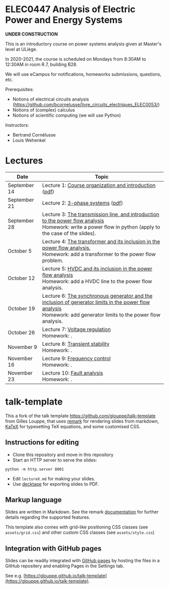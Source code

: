# ELEC0447 Analysis of Electric Power and Energy Systems

**UNDER CONSTRUCTION**

This is an introductory course on power systems analysis given at Master's level at ULiège.

In 2020-2021, the course is scheduled on Mondays from 8:30AM to 12:30AM in room R.7, building B28.

We will use eCampus for notifications, homeworks submissions, questions, etc. 

Prerequisites: 
 - Notions of electrical circuits analysis (https://github.com/bcornelusse/livre_circuits_electriques_ELEC0053/)
 - Notions of (complex) calculus
 - Notions of scientific computing (we will use Python)

Instructors: 
 - Bertrand Cornélusse
 - Louis Wehenkel

# Lectures 

| Date | Topic |
| --- | --- |
| September 14 | Lecture 1: [Course organization and introduction](https://bcornelusse.github.io/ELEC0447-analysis-power-systems/?p=lecture1.md) ([pdf](https://bcornelusse.github.io/ELEC0447-analysis-power-systems/pdf/lecture1.pdf))|
| September 21 | Lecture 2: [3-phase systems](https://bcornelusse.github.io/ELEC0447-analysis-power-systems/?p=lecture2.md) ([pdf](https://bcornelusse.github.io/ELEC0447-analysis-power-systems/pdf/lecture2.pdf))|
| September 28 | Lecture 3: [The transmission line, and introduction to the power flow analysis](https://bcornelusse.github.io/ELEC0447-analysis-power-systems/?p=lecture3.md) <br> Homework: write a power flow in python (apply to the case of the slides). |
| October 5 | Lecture 4: [The transformer and its inclusion in the power flow analysis.](https://bcornelusse.github.io/ELEC0447-analysis-power-systems/?p=lecture4.md) <br> Homework: add a transformer to the power flow problem. |
| October 12 | Lecture 5: [HVDC and its inclusion in the power flow analysis](https://bcornelusse.github.io/ELEC0447-analysis-power-systems/?p=lecture5.md) <br> Homework: add a HVDC line to the power flow analysis. |
| October 19 | Lecture 6: [The synchronous generator and the inclusion of generator limits in the power flow analysis](https://bcornelusse.github.io/ELEC0447-analysis-power-systems/?p=lecture6.md) <br> Homework: add generator limits to the power flow analysis.|
| October 26 | Lecture 7: [Voltage regulation](https://bcornelusse.github.io/ELEC0447-analysis-power-systems/?p=lecture7.md) <br> Homework: .|
| November 9 | Lecture 8: [Transient stability](https://bcornelusse.github.io/ELEC0447-analysis-power-systems/?p=lecture8.md) <br> Homework: .|
| November 16 | Lecture 9: [Frequency control](https://bcornelusse.github.io/ELEC0447-analysis-power-systems/?p=lecture9.md) <br> Homework: .|
| November 23 | Lecture 10: [Fault analysis](https://bcornelusse.github.io/ELEC0447-analysis-power-systems/?p=lecture10.md) <br> Homework: .|


# talk-template

This a fork of the talk template https://github.com/glouppe/talk-template from Gilles Louppe, that uses [remark](https://github.com/gnab/remark) for rendering slides from markdown, [KaTeX](https://github.com/Khan/KaTeX) for typesetting TeX equations, and some customised CSS.

## Instructions for editing

- Clone this repository and move in this repository
- Start an HTTP server to serve the slides:
```
python -m http.server 8001
```
- Edit `lectureX.md` for making your slides.
- Use [decktape](https://github.com/astefanutti/decktape) for exporting slides to PDF.

## Markup language

Slides are written in Markdown. See the remark [documentation](https://github.com/gnab/remark/wiki/Markdown) for further details regarding the supported features.

This template also comes with grid-like positioning CSS classes (see `assets/grid.css`) and other custom CSS classes (see `assets/style.css`)

## Integration with GitHub pages

Slides can be readily integrated with [GitHub pages](https://pages.github.com/) by hosting the files in a GitHub repositery and enabling Pages in the Settings tab.

See e.g. [https://glouppe.github.io/talk-template](https://glouppe.github.io/talk-template). 
